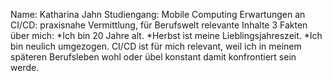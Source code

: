 Name: Katharina Jahn
Studiengang: Mobile Computing
Erwartungen an CI/CD: praxisnahe Vermittlung, für Berufswelt relevante Inhalte
3 Fakten über mich: 
    *Ich bin 20 Jahre alt.
    *Herbst ist meine Lieblingsjahreszeit.
    *Ich bin neulich umgezogen.
CI/CD ist für mich relevant, weil ich in meinem späteren Berufsleben wohl oder übel konstant damit konfrontiert sein werde.